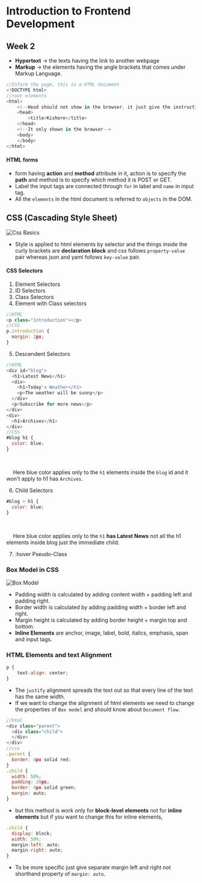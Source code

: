 # Introduction to Frontend Development
## Week 2
* **Hypertext** -> the texts having the link to another webpage
* **Markup** -> the elements having the angle brackets that comes under Markup Language.
```javascript
//Inform the page, this is a HTML document
<!DOCTYPE html>
//root elements
<html>
    <!--Head should not show in the browser, it just give the instructions and meta data, Meta data is nothing but give the description of the page such as which language should use,etc..-->
    <head>
        <title>Kishore</title>
    </head>
    <!--It only shown in the browser-->
    <body>
    </body>
</html>
```
#### HTML forms
* form having **action** and **method** attribute in it, action is to specify the **path** and method is to specify which method it is POST or GET.
* Label the input tags are connected through `for` in label and `name` in input tag.
* All the `elements` in the html document is referred to `objects` in the DOM.

## CSS (Cascading Style Sheet)
![Css Basics](https://github.com/rkishore1207/Meta-Frontend-Developer/assets/146698138/231fbb78-2c6a-44ad-8101-131a47ceaaf7)

* Style is applied to html elements by selector and the things inside the curly brackets are **declaration block** and css follows `property-value` pair whereas json and yaml follows `key-value` pair.

#### CSS Selectors
1. Element Selectors
2. ID Selectors
3. Class Selectors
4. Element with Class selectors
```Javascript
//HTML
<p class="introduction"></p>
//CSS
p.introduction { 
  margin: 2px;
}
```
5. Descendent Selectors
```javascript
//HTML
<div id="blog">
  <h1>Latest News</h1>
  <div>
    <h1>Today's Weather</h1>
    <p>The weather will be sunny</p>
  </div>
  <p>Subscribe for more news</p>
</div>
<div>
  <h1>Archives</h1>
</div>
//CSS
#blog h1 {
  color: blue;
}
``` 
<br>

&emsp; Here blue color applies only to the `h1` elements inside the `blog` id and it won't apply to h1 has `Archives`.

6. Child Selectors
```javascript
#blog > h1 {
  color: blue;
}
```
<br>

&emsp; Here blue color applies only to the `h1` **has Latest News** not all the h1 elements inside blog just the immediate child.

7. :hover Pseudo-Class

### Box Model in CSS
![Box Model](https://github.com/rkishore1207/Meta-Frontend-Developer/assets/146698138/de12269e-d119-4805-bb8c-077ffa2a4656)

* Padding width is calculated by adding content width + padding left and padding right.
* Border width is calculated by adding padding width + border left and right.
* Margin height is calculated by adding border height + margin top and bottom.
* **Inline Elements** are anchor, image, label, bold, italics, emphasis, span and input tags.

### HTML Elements and text Alignment
```javascript
p {
    text-align: center;
}
```
* The `justify` alignment spreads the text out so that every line of the text has the same width.
* If we want to change the alignment of html elements we need to change the properties of `Box model` and should know about `Document flow`.
```javascript
//html
<div class="parent">
  <div class="child">
  </div>
</div>
//css
.parent {
  border: 4px solid red;
}
.child {
  width: 50%;
  padding: 20px;
  border: 4px solid green;
  margin: auto;
}
```
* but this method is work only for **block-level elements** not for **inline elements** but if you want to change this for inline elements,
```javascript
.child {
  display: block;
  width: 50%;
  margin-left: auto;
  margin-right: auto;
}
```
* To be more specific just give separate margin left and right not shorthand property of `margin: auto`.


